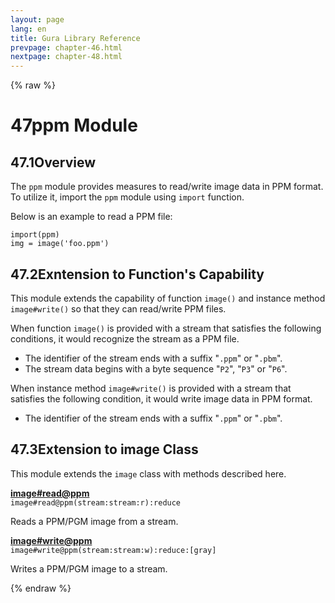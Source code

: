 ```yaml
---
layout: page
lang: en
title: Gura Library Reference
prevpage: chapter-46.html
nextpage: chapter-48.html
---
```

{% raw %}
<h1><span class="caption-index-1">47</span><a name="anchor-47"></a>ppm Module</h1>
<h2><span class="caption-index-2">47.1</span><a name="anchor-47-1"></a>Overview</h2>
<p>
The <code>ppm</code> module provides measures to read/write image data in PPM format. To utilize it, import the <code>ppm</code> module using <code>import</code> function.
</p>
<p>
Below is an example to read a PPM file:
</p>
<pre><code>import(ppm)
img = image('foo.ppm')
</code></pre>
<h2><span class="caption-index-2">47.2</span><a name="anchor-47-2"></a>Exntension to Function's Capability</h2>
<p>
This module extends the capability of function <code>image()</code> and instance method <code>image#write()</code> so that they can read/write PPM files.
</p>
<p>
When function <code>image()</code> is provided with a stream that satisfies the following conditions, it would recognize the stream as a PPM file.
</p>
<ul>
<li>The identifier of the stream ends with a suffix "<code>.ppm</code>" or "<code>.pbm</code>".</li>
<li>The stream data begins with a byte sequence "<code>P2</code>", "<code>P3</code>" or "<code>P6</code>".</li>
</ul>
<p>
When instance method <code>image#write()</code> is provided with a stream that satisfies the following condition, it would write image data in PPM format.
</p>
<ul>
<li>The identifier of the stream ends with a suffix "<code>.ppm</code>" or "<code>.pbm</code>".</li>
</ul>
<h2><span class="caption-index-2">47.3</span><a name="anchor-47-3"></a>Extension to image Class</h2>
<p>
This module extends the <code>image</code> class with methods described here.
</p>
<p>
<div><strong style="text-decoration:underline">image#read@ppm</strong></div>
<div style="margin-bottom:1em"><code>image#read@ppm(stream:stream:r):reduce</code></div>
Reads a PPM/PGM image from a stream.
</p>
<p>
<div><strong style="text-decoration:underline">image#write@ppm</strong></div>
<div style="margin-bottom:1em"><code>image#write@ppm(stream:stream:w):reduce:[gray]</code></div>
Writes a PPM/PGM image to a stream.
</p>
<p />

{% endraw %}
